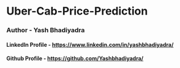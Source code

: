 # Uber-Cab-Price-Prediction

### Author - Yash Bhadiyadra

#### LinkedIn Profile - https://www.linkedin.com/in/yashbhadiyadra/

#### Github Profile - https://github.com/Yashbhadiyadra/
